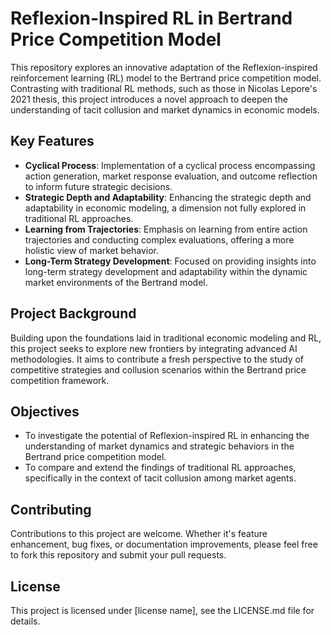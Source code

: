 # Reflexion-Inspired RL in Bertrand Price Competition Model

This repository explores an innovative adaptation of the Reflexion-inspired reinforcement learning (RL) model to the Bertrand price competition model. Contrasting with traditional RL methods, such as those in Nicolas Lepore's 2021 thesis, this project introduces a novel approach to deepen the understanding of tacit collusion and market dynamics in economic models.

## Key Features
- **Cyclical Process**: Implementation of a cyclical process encompassing action generation, market response evaluation, and outcome reflection to inform future strategic decisions.
- **Strategic Depth and Adaptability**: Enhancing the strategic depth and adaptability in economic modeling, a dimension not fully explored in traditional RL approaches.
- **Learning from Trajectories**: Emphasis on learning from entire action trajectories and conducting complex evaluations, offering a more holistic view of market behavior.
- **Long-Term Strategy Development**: Focused on providing insights into long-term strategy development and adaptability within the dynamic market environments of the Bertrand model.

## Project Background
Building upon the foundations laid in traditional economic modeling and RL, this project seeks to explore new frontiers by integrating advanced AI methodologies. It aims to contribute a fresh perspective to the study of competitive strategies and collusion scenarios within the Bertrand price competition framework.

## Objectives
- To investigate the potential of Reflexion-inspired RL in enhancing the understanding of market dynamics and strategic behaviors in the Bertrand price competition model.
- To compare and extend the findings of traditional RL approaches, specifically in the context of tacit collusion among market agents.

## Contributing
Contributions to this project are welcome. Whether it's feature enhancement, bug fixes, or documentation improvements, please feel free to fork this repository and submit your pull requests.

## License
This project is licensed under [license name], see the LICENSE.md file for details.
